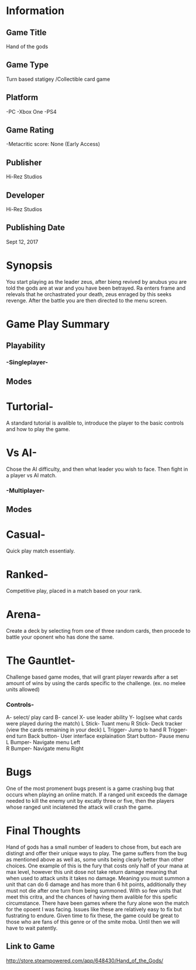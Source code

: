 # Information
## Game Title
Hand of the gods
## Game Type
Turn based statigey /Collectible card game
## Platform
-PC
-Xbox One 
-PS4
## Game Rating
-Metacritic score: None
(Early Access)
## Publisher
Hi-Rez Studios
## Developer
Hi-Rez Studios 
## Publishing Date
Sept 12, 2017
# Synopsis
You start playing as the leader zeus, after bieng revived by anubus you are told the gods are at war and you have been betrayed. Ra enters frame and relevals that he orchastrated your death, zeus enraged by this seeks revenge. After the battle you are then directed to the menu screen.  
# Game Play Summary
## Playability
### -Singleplayer- 
## Modes
# Turtorial-
A standard tutorial is avalible to, introduce the player to the basic controls and how to play the game. 
# Vs AI-
Chose the AI difficulty, and then what leader you wish to face. Then fight in a player vs AI match.
### -Multiplayer-
## Modes
# Casual- 
Quick play match essentialy.
# Ranked- 
Competitive play, placed in a match based on your rank.
# Arena-
Create a deck by selecting from one of three random cards, then procede to battle your oponent who has done the same.
# The Gauntlet-
Challenge based game modes, that will grant player rewards after a set amount of wins by using the cards specific to the challenge. (ex. no melee units allowed)
### Controls- 
A- select/ play card
B- cancel
X- use leader ability
Y- log(see what cards were played during the match)
L Stick- Tuant menu 
R Stick- Deck tracker (view the cards remaining in your deck)
L Trigger- Jump to hand 
R Trigger- end turn
Back button- User interface explaination
Start button- Pause menu 
L Bumper- Navigate menu Left  
R Bumper- Navigate menu Right
# Bugs
One of the most promenent bugs present is a game crashing bug that occurs when playing an online match. If a ranged unit exceeds the damage needed to kill the enemy unit by excatly three or five, then the players whose ranged unit inciatened the attack will crash the game.    
# Final Thoughts
Hand of gods has a small number of leaders to chose from, but each are distingt and offer their unique ways to play. The game suffers from the bug as mentioned above as well as, some units being clearly better than other choices. One example of this is the fury that costs only half of your mana at max level, however this unit dose not take return damage meaning that when used to attack units it takes no damage. Meaning you must summon a unit that can do 6 damage and has more than 6 hit points, additionally they must not die after one turn from being summoned. With so few units that meet this critra, and the chances of having them avalible for this spefic circumstance. There have been games where the fury alone won the match for the opoent I was facing. Issues like these are relatively easy to fix but fustrating to endure. Given time to fix these, the game could be great to those who are fans of this genre or of the smite moba.  Until then we will have to wait patently. 

## Link to Game
http://store.steampowered.com/app/648430/Hand_of_the_Gods/ 
